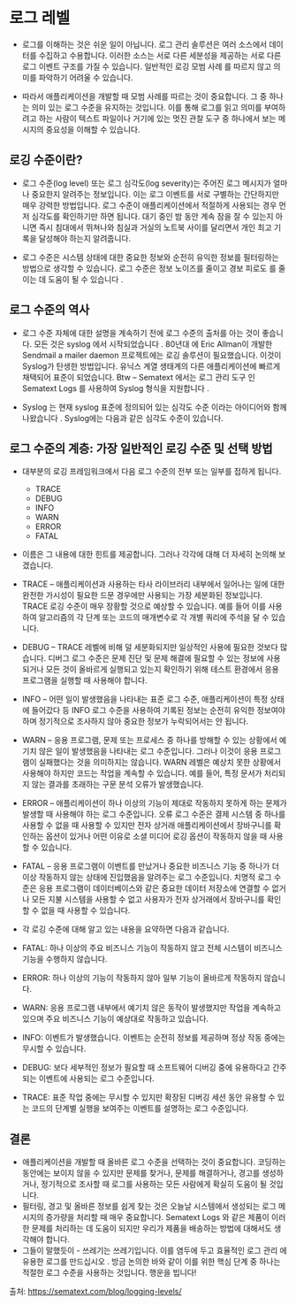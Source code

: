 # 로그 레벨

- 로그를 이해하는 것은 쉬운 일이 아닙니다. 로그 관리 솔루션은 여러 소스에서 데이터를 수집하고 수용합니다. 이러한 소스는 서로 다른 세분성을 제공하는 서로 다른 로그 이벤트 구조를 가질 수 있습니다. 일반적인 로깅 모범 사례 를 따르지 않고 의미를 파악하기 어려울 수 있습니다.

- 따라서 애플리케이션을 개발할 때 모범 사례를 따르는 것이 중요합니다. 그 중 하나는 의미 있는 로그 수준을 유지하는 것입니다. 이를 통해 로그를 읽고 의미를 부여하려고 하는 사람이 텍스트 파일이나 거기에 있는 멋진 관찰 도구 중 하나에서 보는 메시지의 중요성을 이해할 수 있습니다.

## 로깅 수준이란?
- 로그 수준(log level) 또는 로그 심각도(log severity)는 주어진 로그 메시지가 얼마나 중요한지 알려주는 정보입니다. 이는 로그 이벤트를 서로 구별하는 간단하지만 매우 강력한 방법입니다. 로그 수준이 애플리케이션에서 적절하게 사용되는 경우 먼저 심각도를 확인하기만 하면 됩니다. 대기 중인 밤 동안 계속 잠을 잘 수 있는지 아니면 즉시 침대에서 뛰쳐나와 침실과 거실의 노트북 사이를 달리면서 개인 최고 기록을 달성해야 하는지 알려줍니다.

- 로그 수준은 시스템 상태에 대한 중요한 정보와 순전히 유익한 정보를 필터링하는 방법으로 생각할 수 있습니다. 로그 수준은 정보 노이즈를 줄이고 경보 피로도 를 줄이는 데 도움이 될 수 있습니다 .

## 로그 수준의 역사
- 로그 수준 자체에 대한 설명을 계속하기 전에 로그 수준의 출처를 아는 것이 좋습니다. 모든 것은 syslog 에서 시작되었습니다 . 80년대 에 Eric Allman이 개발한 Sendmail a mailer daemon 프로젝트에는 로깅 솔루션이 필요했습니다. 이것이 Syslog가 탄생한 방법입니다. 유닉스 계열 생태계의 다른 애플리케이션에 빠르게 채택되어 표준이 되었습니다. Btw – Sematext 에서는 로그 관리 도구 인 Sematext Logs 를 사용하여 Syslog 형식을 지원합니다 .

- Syslog 는 현재 syslog 표준에 정의되어 있는 심각도 수준 이라는 아이디어와 함께 나왔습니다 . Syslog에는 다음과 같은 심각도 수준이 있습니다.

## 로그 수준의 계층: 가장 일반적인 로깅 수준 및 선택 방법
- 대부분의 로깅 프레임워크에서 다음 로그 수준의 전부 또는 일부를 접하게 됩니다.

  - TRACE
  - DEBUG
  - INFO
  - WARN
  - ERROR
  - FATAL
- 이름은 그 내용에 대한 힌트를 제공합니다. 그러나 각각에 대해 더 자세히 논의해 보겠습니다.

- TRACE – 애플리케이션과 사용하는 타사 라이브러리 내부에서 일어나는 일에 대한 완전한 가시성이 필요한 드문 경우에만 사용되는 가장 세분화된 정보입니다. TRACE 로깅 수준이 매우 장황할 것으로 예상할 수 있습니다. 예를 들어 이를 사용하여 알고리즘의 각 단계 또는 코드의 매개변수로 각 개별 쿼리에 주석을 달 수 있습니다.

- DEBUG – TRACE 레벨에 비해 덜 세분화되지만 일상적인 사용에 필요한 것보다 많습니다. 디버그 로그 수준은 문제 진단 및 문제 해결에 필요할 수 있는 정보에 사용되거나 모든 것이 올바르게 실행되고 있는지 확인하기 위해 테스트 환경에서 응용 프로그램을 실행할 때 사용해야 합니다.

- INFO – 어떤 일이 발생했음을 나타내는 표준 로그 수준, 애플리케이션이 특정 상태에 들어갔다 등 INFO 로그 수준을 사용하여 기록된 정보는 순전히 유익한 정보여야 하며 정기적으로 조사하지 않아 중요한 정보가 누락되어서는 안 됩니다.

- WARN – 응용 프로그램, 문제 또는 프로세스 중 하나를 방해할 수 있는 상황에서 예기치 않은 일이 발생했음을 나타내는 로그 수준입니다. 그러나 이것이 응용 프로그램이 실패했다는 것을 의미하지는 않습니다. WARN 레벨은 예상치 못한 상황에서 사용해야 하지만 코드는 작업을 계속할 수 있습니다. 예를 들어, 특정 문서가 처리되지 않는 결과를 초래하는 구문 분석 오류가 발생했습니다.

- ERROR – 애플리케이션이 하나 이상의 기능이 제대로 작동하지 못하게 하는 문제가 발생할 때 사용해야 하는 로그 수준입니다. 오류 로그 수준은 결제 시스템 중 하나를 사용할 수 없을 때 사용할 수 있지만 전자 상거래 애플리케이션에서 장바구니를 확인하는 옵션이 있거나 어떤 이유로 소셜 미디어 로깅 옵션이 작동하지 않을 때 사용할 수 있습니다.

- FATAL – 응용 프로그램이 이벤트를 만났거나 중요한 비즈니스 기능 중 하나가 더 이상 작동하지 않는 상태에 진입했음을 알려주는 로그 수준입니다. 치명적 로그 수준은 응용 프로그램이 데이터베이스와 같은 중요한 데이터 저장소에 연결할 수 없거나 모든 지불 시스템을 사용할 수 없고 사용자가 전자 상거래에서 장바구니를 확인할 수 없을 때 사용할 수 있습니다.

- 각 로깅 수준에 대해 알고 있는 내용을 요약하면 다음과 같습니다.

- FATAL: 하나 이상의 주요 비즈니스 기능이 작동하지 않고 전체 시스템이 비즈니스 기능을 수행하지 않습니다.
- ERROR: 하나 이상의 기능이 작동하지 않아 일부 기능이 올바르게 작동하지 않습니다.
- WARN: 응용 프로그램 내부에서 예기치 않은 동작이 발생했지만 작업을 계속하고 있으며 주요 비즈니스 기능이 예상대로 작동하고 있습니다.
- INFO: 이벤트가 발생했습니다. 이벤트는 순전히 정보를 제공하며 정상 작동 중에는 무시할 수 있습니다.
- DEBUG: 보다 세부적인 정보가 필요할 때 소프트웨어 디버깅 중에 유용하다고 간주되는 이벤트에 사용되는 로그 수준입니다.
- TRACE: 표준 작업 중에는 무시할 수 있지만 확장된 디버깅 세션 동안 유용할 수 있는 코드의 단계별 실행을 보여주는 이벤트를 설명하는 로그 수준입니다.

## 결론
- 애플리케이션을 개발할 때 올바른 로그 수준을 선택하는 것이 중요합니다. 코딩하는 동안에는 보이지 않을 수 있지만 문제를 찾거나, 문제를 해결하거나, 경고를 생성하거나, 정기적으로 조사할 때 로그를 사용하는 모든 사람에게 확실히 도움이 될 것입니다. 
- 필터링, 경고 및 올바른 정보를 쉽게 찾는 것은 오늘날 시스템에서 생성되는 로그 메시지의 증가량을 처리할 때 매우 중요합니다. Sematext Logs 와 같은 제품이 이러한 문제를 처리하는 데 도움이 되지만 우리가 제품을 배송하는 방법에 대해서도 생각해야 합니다. 
- 그들이 말했듯이 - 쓰레기는 쓰레기입니다. 이를 염두에 두고 효율적인 로그 관리 에 유용한 로그를 만드십시오 . 방금 논의한 바와 같이 이를 위한 핵심 단계 중 하나는 적절한 로그 수준을 사용하는 것입니다. 행운을 빕니다!


출처: https://sematext.com/blog/logging-levels/